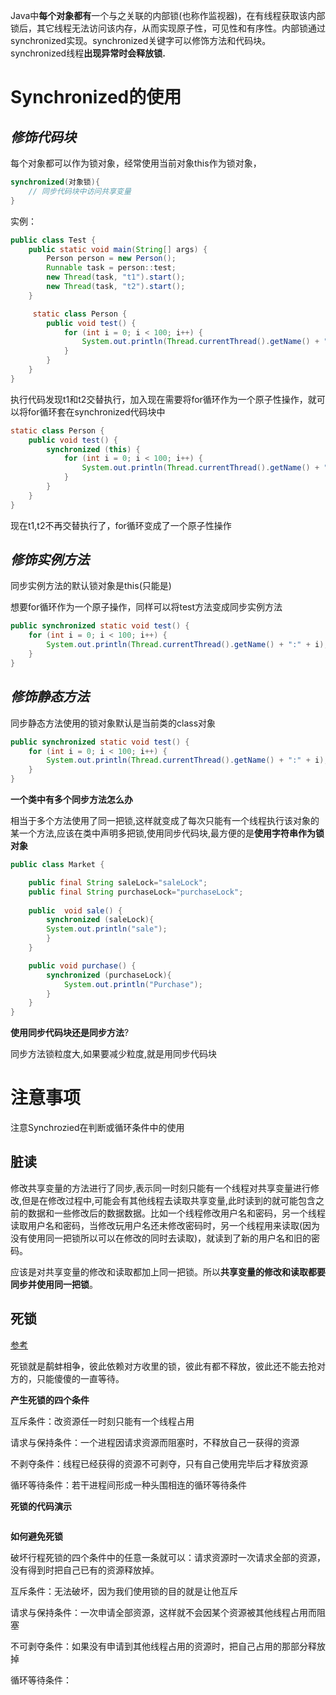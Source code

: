 

Java中**每个对象都有**一个与之关联的内部锁(也称作监视器)，在有线程获取该内部锁后，其它线程无法访问该内存，从而实现原子性，可见性和有序性。内部锁通过synchronized实现。synchronized关键字可以修饰方法和代码块。synchronized线程**出现异常时会释放锁.**



# Synchronized的使用



## ***修饰代码块***

每个对象都可以作为锁对象，经常使用当前对象this作为锁对象，

```java
synchronized(对象锁){
    // 同步代码块中访问共享变量
}
```

实例：

```java
public class Test {
    public static void main(String[] args) {
        Person person = new Person();
        Runnable task = person::test;
        new Thread(task, "t1").start();
        new Thread(task, "t2").start();
    }

     static class Person {
        public void test() {
            for (int i = 0; i < 100; i++) {
                System.out.println(Thread.currentThread().getName() + ":" + i);
            }
        }
    }
}
```

执行代码发现t1和t2交替执行，加入现在需要将for循环作为一个原子性操作，就可以将for循环套在synchronized代码块中

```java
static class Person {
    public void test() {
        synchronized (this) {
            for (int i = 0; i < 100; i++) {
                System.out.println(Thread.currentThread().getName() + ":" + i);
            }
        }
    }
}
```

现在t1,t2不再交替执行了，for循环变成了一个原子性操作



## ***修饰实例方法***

同步实例方法的默认锁对象是this(只能是)

想要for循环作为一个原子操作，同样可以将test方法变成同步实例方法

```java
public synchronized static void test() {
    for (int i = 0; i < 100; i++) {
        System.out.println(Thread.currentThread().getName() + ":" + i);
    }
}
```



## ***修饰静态方法***

同步静态方法使用的锁对象默认是当前类的class对象

```java
public synchronized static void test() {
    for (int i = 0; i < 100; i++) {
        System.out.println(Thread.currentThread().getName() + ":" + i);
    }
}
```



**一个类中有多个同步方法怎么办**

相当于多个方法使用了同一把锁,这样就变成了每次只能有一个线程执行该对象的某一个方法,应该在类中声明多把锁,使用同步代码块,最方便的是**使用字符串作为锁对象**

```java
public class Market {

    public final String saleLock="saleLock";
    public final String purchaseLock="purchaseLock";
    
    public  void sale() {
        synchronized (saleLock){
        System.out.println("sale");
        }
    }

    public void purchase() {
        synchronized (purchaseLock){
            System.out.println("Purchase");
        }
    }
}
```



**使用同步代码块还是同步方法**?

同步方法锁粒度大,如果要减少粒度,就是用同步代码块





# 注意事项



注意Synchrozied在判断或循环条件中的使用



## **脏读**

修改共享变量的方法进行了同步,表示同一时刻只能有一个线程对共享变量进行修改,但是在修改过程中,可能会有其他线程去读取共享变量,此时读到的就可能包含之前的数据和一些修改后的数据数据。比如一个线程修改用户名和密码，另一个线程读取用户名和密码，当修改玩用户名还未修改密码时，另一个线程用来读取(因为没有使用同一把锁所以可以在修改的同时去读取)，就读到了新的用户名和旧的密码。

应该是对共享变量的修改和读取都加上同一把锁。所以**共享变量的修改和读取都要同步并使用同一把锁**。



## 死锁



[参考](https://www.cnblogs.com/myworld7/p/12230010.html)

死锁就是鹬蚌相争，彼此依赖对方收里的锁，彼此有都不释放，彼此还不能去抢对方的，只能傻傻的一直等待。



**产生死锁的四个条件**

互斥条件：改资源任一时刻只能有一个线程占用

请求与保持条件：一个进程因请求资源而阻塞时，不释放自己一获得的资源

不剥夺条件：线程已经获得的资源不可剥夺，只有自己使用完毕后才释放资源

循环等待条件：若干进程间形成一种头围相连的循环等待条件



**死锁的代码演示**

```java
```





**如何避免死锁**

破坏行程死锁的四个条件中的任意一条就可以：请求资源时一次请求全部的资源，没有得到时把自己已有的资源释放掉。

互斥条件：无法破坏，因为我们使用锁的目的就是让他互斥

请求与保持条件：一次申请全部资源，这样就不会因某个资源被其他线程占用而阻塞

不可剥夺条件：如果没有申请到其他线程占用的资源时，把自己占用的那部分释放掉

循环等待条件：

